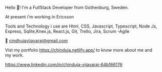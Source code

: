 Hello :wave:! I'm a FullStack Developer from Gothenburg, Sweden.

At present i'm working in Ericsson

Tools and Technology i use are
Html, CSS, Javascript, Typescript, Node Js, Express, Sqlite,Knex.js, React.js, Git, Trello, Jira, Scrum -Agile

:e-mail: cindhujavijayaraj@gmail.com

Vist my portfolio https://chinduja.netlify.app/ to know more about me and my work.

https://www.linkedin.com/in/chinduja-vijayaraj-64b166176

